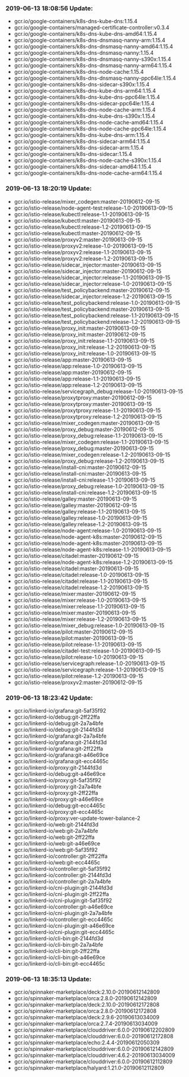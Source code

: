 ### 2019-06-13 18:08:56 Update:

- gcr.io/google-containers/k8s-dns-kube-dns:1.15.4
- gcr.io/google-containers/managed-certificate-controller:v0.3.4
- gcr.io/google-containers/k8s-dns-kube-dns-amd64:1.15.4
- gcr.io/google-containers/k8s-dns-dnsmasq-nanny-arm:1.15.4
- gcr.io/google-containers/k8s-dns-dnsmasq-nanny-amd64:1.15.4
- gcr.io/google-containers/k8s-dns-dnsmasq-nanny:1.15.4
- gcr.io/google-containers/k8s-dns-dnsmasq-nanny-s390x:1.15.4
- gcr.io/google-containers/k8s-dns-dnsmasq-nanny-arm64:1.15.4
- gcr.io/google-containers/k8s-dns-node-cache:1.15.4
- gcr.io/google-containers/k8s-dns-dnsmasq-nanny-ppc64le:1.15.4
- gcr.io/google-containers/k8s-dns-sidecar-s390x:1.15.4
- gcr.io/google-containers/k8s-dns-kube-dns-arm64:1.15.4
- gcr.io/google-containers/k8s-dns-kube-dns-ppc64le:1.15.4
- gcr.io/google-containers/k8s-dns-sidecar-ppc64le:1.15.4
- gcr.io/google-containers/k8s-dns-node-cache-arm:1.15.4
- gcr.io/google-containers/k8s-dns-kube-dns-s390x:1.15.4
- gcr.io/google-containers/k8s-dns-node-cache-amd64:1.15.4
- gcr.io/google-containers/k8s-dns-node-cache-ppc64le:1.15.4
- gcr.io/google-containers/k8s-dns-kube-dns-arm:1.15.4
- gcr.io/google-containers/k8s-dns-sidecar-arm64:1.15.4
- gcr.io/google-containers/k8s-dns-sidecar-arm:1.15.4
- gcr.io/google-containers/k8s-dns-sidecar:1.15.4
- gcr.io/google-containers/k8s-dns-node-cache-s390x:1.15.4
- gcr.io/google-containers/k8s-dns-sidecar-amd64:1.15.4
- gcr.io/google-containers/k8s-dns-node-cache-arm64:1.15.4
### 2019-06-13 18:20:19 Update:

- gcr.io/istio-release/mixer_codegen:master-20190612-09-15
- gcr.io/istio-release/node-agent-test:release-1.0-20190613-09-15
- gcr.io/istio-release/kubectl:release-1.1-20190613-09-15
- gcr.io/istio-release/kubectl:master-20190613-09-15
- gcr.io/istio-release/kubectl:release-1.2-20190613-09-15
- gcr.io/istio-release/kubectl:master-20190612-09-15
- gcr.io/istio-release/proxyv2:master-20190613-09-15
- gcr.io/istio-release/proxyv2:release-1.0-20190613-09-15
- gcr.io/istio-release/proxyv2:release-1.1-20190613-09-15
- gcr.io/istio-release/proxyv2:release-1.2-20190613-09-15
- gcr.io/istio-release/sidecar_injector:master-20190613-09-15
- gcr.io/istio-release/sidecar_injector:master-20190612-09-15
- gcr.io/istio-release/sidecar_injector:release-1.1-20190613-09-15
- gcr.io/istio-release/sidecar_injector:release-1.0-20190613-09-15
- gcr.io/istio-release/test_policybackend:master-20190612-09-15
- gcr.io/istio-release/sidecar_injector:release-1.2-20190613-09-15
- gcr.io/istio-release/test_policybackend:release-1.0-20190613-09-15
- gcr.io/istio-release/test_policybackend:master-20190613-09-15
- gcr.io/istio-release/test_policybackend:release-1.1-20190613-09-15
- gcr.io/istio-release/test_policybackend:release-1.2-20190613-09-15
- gcr.io/istio-release/proxy_init:master-20190613-09-15
- gcr.io/istio-release/proxy_init:master-20190612-09-15
- gcr.io/istio-release/proxy_init:release-1.1-20190613-09-15
- gcr.io/istio-release/proxy_init:release-1.2-20190613-09-15
- gcr.io/istio-release/proxy_init:release-1.0-20190613-09-15
- gcr.io/istio-release/app:master-20190613-09-15
- gcr.io/istio-release/app:release-1.0-20190613-09-15
- gcr.io/istio-release/app:master-20190612-09-15
- gcr.io/istio-release/app:release-1.1-20190613-09-15
- gcr.io/istio-release/app:release-1.2-20190613-09-15
- gcr.io/istio-release/servicegraph_debug:release-1.0-20190613-09-15
- gcr.io/istio-release/proxytproxy:master-20190612-09-15
- gcr.io/istio-release/proxytproxy:master-20190613-09-15
- gcr.io/istio-release/proxytproxy:release-1.1-20190613-09-15
- gcr.io/istio-release/proxytproxy:release-1.2-20190613-09-15
- gcr.io/istio-release/mixer_codegen:master-20190613-09-15
- gcr.io/istio-release/proxy_debug:master-20190612-09-15
- gcr.io/istio-release/proxy_debug:release-1.1-20190613-09-15
- gcr.io/istio-release/mixer_codegen:release-1.1-20190613-09-15
- gcr.io/istio-release/proxy_debug:master-20190613-09-15
- gcr.io/istio-release/mixer_codegen:release-1.2-20190613-09-15
- gcr.io/istio-release/proxy_debug:release-1.2-20190613-09-15
- gcr.io/istio-release/install-cni:master-20190612-09-15
- gcr.io/istio-release/install-cni:master-20190613-09-15
- gcr.io/istio-release/install-cni:release-1.1-20190613-09-15
- gcr.io/istio-release/proxy_debug:release-1.0-20190613-09-15
- gcr.io/istio-release/install-cni:release-1.2-20190613-09-15
- gcr.io/istio-release/galley:master-20190613-09-15
- gcr.io/istio-release/galley:master-20190612-09-15
- gcr.io/istio-release/galley:release-1.1-20190613-09-15
- gcr.io/istio-release/galley:release-1.0-20190613-09-15
- gcr.io/istio-release/galley:release-1.2-20190613-09-15
- gcr.io/istio-release/node-agent:release-1.0-20190613-09-15
- gcr.io/istio-release/node-agent-k8s:master-20190612-09-15
- gcr.io/istio-release/node-agent-k8s:master-20190613-09-15
- gcr.io/istio-release/node-agent-k8s:release-1.1-20190613-09-15
- gcr.io/istio-release/citadel:master-20190612-09-15
- gcr.io/istio-release/node-agent-k8s:release-1.2-20190613-09-15
- gcr.io/istio-release/citadel:master-20190613-09-15
- gcr.io/istio-release/citadel:release-1.0-20190613-09-15
- gcr.io/istio-release/citadel:release-1.1-20190613-09-15
- gcr.io/istio-release/citadel:release-1.2-20190613-09-15
- gcr.io/istio-release/mixer:master-20190612-09-15
- gcr.io/istio-release/mixer:release-1.0-20190613-09-15
- gcr.io/istio-release/mixer:release-1.1-20190613-09-15
- gcr.io/istio-release/mixer:master-20190613-09-15
- gcr.io/istio-release/mixer:release-1.2-20190613-09-15
- gcr.io/istio-release/mixer_debug:release-1.0-20190613-09-15
- gcr.io/istio-release/pilot:master-20190612-09-15
- gcr.io/istio-release/pilot:master-20190613-09-15
- gcr.io/istio-release/pilot:release-1.1-20190613-09-15
- gcr.io/istio-release/citadel-test:release-1.0-20190613-09-15
- gcr.io/istio-release/pilot:release-1.0-20190613-09-15
- gcr.io/istio-release/servicegraph:release-1.0-20190613-09-15
- gcr.io/istio-release/servicegraph:release-1.1-20190613-09-15
- gcr.io/istio-release/pilot:release-1.2-20190613-09-15
- gcr.io/istio-release/proxyv2:master-20190612-09-15
### 2019-06-13 18:23:42 Update:

- gcr.io/linkerd-io/grafana:git-5af35f92
- gcr.io/linkerd-io/debug:git-2ff22ffa
- gcr.io/linkerd-io/debug:git-2a7a4bfe
- gcr.io/linkerd-io/debug:git-2144fd3d
- gcr.io/linkerd-io/grafana:git-2a7a4bfe
- gcr.io/linkerd-io/grafana:git-2144fd3d
- gcr.io/linkerd-io/grafana:git-2ff22ffa
- gcr.io/linkerd-io/grafana:git-a46e69ce
- gcr.io/linkerd-io/grafana:git-ecc4465c
- gcr.io/linkerd-io/proxy:git-2144fd3d
- gcr.io/linkerd-io/debug:git-a46e69ce
- gcr.io/linkerd-io/proxy:git-5af35f92
- gcr.io/linkerd-io/proxy:git-2a7a4bfe
- gcr.io/linkerd-io/proxy:git-2ff22ffa
- gcr.io/linkerd-io/proxy:git-a46e69ce
- gcr.io/linkerd-io/debug:git-ecc4465c
- gcr.io/linkerd-io/proxy:git-ecc4465c
- gcr.io/linkerd-io/proxy:ver-update-tower-balance-2
- gcr.io/linkerd-io/web:git-2144fd3d
- gcr.io/linkerd-io/web:git-2a7a4bfe
- gcr.io/linkerd-io/web:git-2ff22ffa
- gcr.io/linkerd-io/web:git-a46e69ce
- gcr.io/linkerd-io/web:git-5af35f92
- gcr.io/linkerd-io/controller:git-2ff22ffa
- gcr.io/linkerd-io/web:git-ecc4465c
- gcr.io/linkerd-io/controller:git-5af35f92
- gcr.io/linkerd-io/controller:git-2144fd3d
- gcr.io/linkerd-io/controller:git-2a7a4bfe
- gcr.io/linkerd-io/cni-plugin:git-2144fd3d
- gcr.io/linkerd-io/cni-plugin:git-2ff22ffa
- gcr.io/linkerd-io/cni-plugin:git-5af35f92
- gcr.io/linkerd-io/controller:git-a46e69ce
- gcr.io/linkerd-io/cni-plugin:git-2a7a4bfe
- gcr.io/linkerd-io/controller:git-ecc4465c
- gcr.io/linkerd-io/cni-plugin:git-a46e69ce
- gcr.io/linkerd-io/cni-plugin:git-ecc4465c
- gcr.io/linkerd-io/cli-bin:git-2144fd3d
- gcr.io/linkerd-io/cli-bin:git-2a7a4bfe
- gcr.io/linkerd-io/cli-bin:git-2ff22ffa
- gcr.io/linkerd-io/cli-bin:git-a46e69ce
- gcr.io/linkerd-io/cli-bin:git-ecc4465c
### 2019-06-13 18:35:13 Update:

- gcr.io/spinnaker-marketplace/deck:2.10.0-20190612142809
- gcr.io/spinnaker-marketplace/orca:2.8.0-20190612142809
- gcr.io/spinnaker-marketplace/deck:2.10.0-20190612172808
- gcr.io/spinnaker-marketplace/orca:2.8.0-20190612172808
- gcr.io/spinnaker-marketplace/deck:2.9.6-20190613034009
- gcr.io/spinnaker-marketplace/orca:2.7.4-20190613034009
- gcr.io/spinnaker-marketplace/clouddriver:6.0.0-20190612202809
- gcr.io/spinnaker-marketplace/clouddriver:6.0.0-20190612172808
- gcr.io/spinnaker-marketplace/echo:2.4.4-20190612050309
- gcr.io/spinnaker-marketplace/clouddriver:6.0.0-20190612142809
- gcr.io/spinnaker-marketplace/clouddriver:4.6.2-20190613034009
- gcr.io/spinnaker-marketplace/clouddriver:6.0.0-20190612112809
- gcr.io/spinnaker-marketplace/halyard:1.21.0-20190612112809
